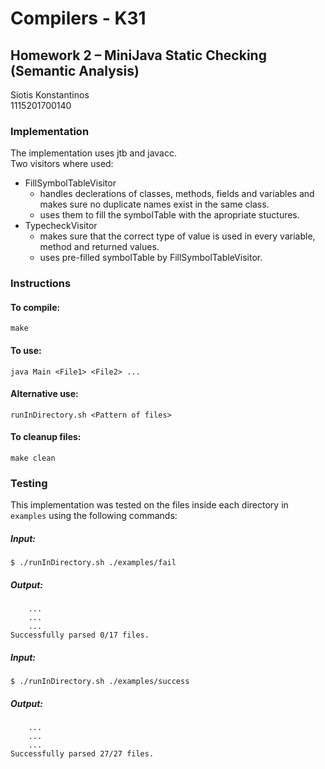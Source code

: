 # Compilers - K31
## Homework 2 – MiniJava Static Checking (Semantic Analysis)

Siotis Konstantinos\
1115201700140

### Implementation

The implementation uses jtb and javacc.\
Two visitors where used:
* FillSymbolTableVisitor
    * handles declerations of classes, methods, fields and variables and makes sure no duplicate names exist in the same class. 
    * uses them to fill the symbolTable with the apropriate stuctures.
* TypecheckVisitor
    * makes sure that the correct type of value is used in every variable, method and returned values.
    * uses pre-filled symbolTable by FillSymbolTableVisitor.

### Instructions

#### To compile:

    make

#### To use:

    java Main <File1> <File2> ...

#### Alternative use:

    runInDirectory.sh <Pattern of files>

#### To cleanup files:

    make clean

### Testing

This implementation was tested on the files inside each directory in `examples` using the following commands:

##### Input: 

    $ ./runInDirectory.sh ./examples/fail

##### Output: 
``` 
    ...
    ...
    ...
Successfully parsed 0/17 files.
``` 
##### Input: 
    $ ./runInDirectory.sh ./examples/success
##### Output:
``` 
    ...
    ...
    ...
Successfully parsed 27/27 files.
``` 